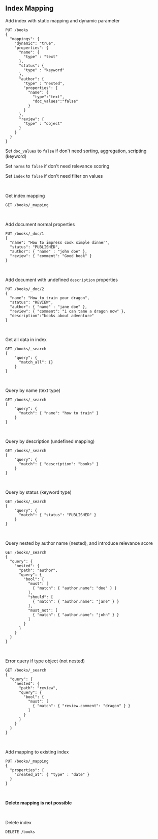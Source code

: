 ## Index Mapping

Add index with static mapping and dynamic parameter
```
PUT /books
{
  "mappings": {
    "dynamic": "true",
    "properties": {
      "name": { 
        "type" : "text"
      },
      "status": {
        "type" : "keyword"
      },
      "author": {
        "type" : "nested",
        "properties": {
          "name": {
            "type":"text",
            "doc_values":"false"
          }
        }
      },
      "review": {
        "type" : "object"
      }
    }
  }
}
```
Set `doc_values` to `false` if don't need sorting, aggregation, scripting (keyword)
&nbsp;

Set `norms` to `false` if don't need relevance scoring
&nbsp;

Set `index` to `false` if don't need filter on values
&nbsp;

&nbsp;

Get index mapping
```
GET /books/_mapping
```
&nbsp;

Add document normal properties
```
PUT /books/_doc/1
{
  "name": "How to impress cook simple dinner",
  "status": "PUBLISHED",
  "author": { "name" : "john doe" },
  "review": { "comment": "Good book" }
}
```
&nbsp;

Add document with undefined `description` properties
```
PUT /books/_doc/2
{
  "name": "How to train your dragon",
  "status": "REVIEW",
  "author": { "name" : "jane doe" },
  "review": { "comment": "i can tame a dragon now" },
  "description":"books about adventure"
}
```
&nbsp;

Get all data in index
```
GET /books/_search
{
    "query": {
      "match_all": {}
    }
}
```
&nbsp;

Query by name (text type)
```
GET /books/_search
{
    "query": {
      "match": { "name": "how to train" }
    }
}
```
&nbsp;

Query by description (undefined mapping)
```
GET /books/_search
{
    "query": {
      "match": { "description": "books" }
    }
}
```
&nbsp;

Query by status (keyword type)
```
GET /books/_search
{
    "query": {
      "match": { "status": "PUBLISHED" }
    }
}
```
&nbsp;

Query nested by author name (nested), and introduce relevance score
```
GET /books/_search
{
  "query": {
    "nested": {
      "path": "author",
      "query": {
        "bool": {
          "must": [
            { "match": { "author.name": "doe" } }
          ],
          "should": [
            { "match": { "author.name": "jane" } }
          ],
          "must_not": [
            { "match": { "author.name": "john" } }
          ]
        }
      }
    }
  }
}
```
&nbsp;

Error query if type object (not nested)
```
GET /books/_search
{
  "query": {
    "nested": {
      "path": "review",
      "query": {
        "bool": {
          "must": [
            { "match": { "review.comment": "dragon" } }
          ]
        }
      }
    }
  }
}
```
&nbsp;

Add mapping to existing index
```
PUT /books/_mapping
{
  "properties": {
    "created_at": { "type" : "date" }
  }
}
```
&nbsp;

**Delete mapping is not possible**
&nbsp;

&nbsp;

Delete index
```
DELETE /books
```